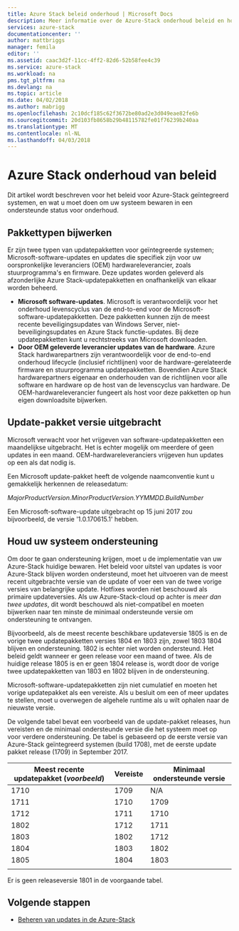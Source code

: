 ```yaml
---
title: Azure Stack beleid onderhoud | Microsoft Docs
description: Meer informatie over de Azure-Stack onderhoud beleid en hoe u een geïntegreerde systeem in een ondersteunde status.
services: azure-stack
documentationcenter: ''
author: mattbriggs
manager: femila
editor: ''
ms.assetid: caac3d2f-11cc-4ff2-82d6-52b58fee4c39
ms.service: azure-stack
ms.workload: na
pms.tgt_pltfrm: na
ms.devlang: na
ms.topic: article
ms.date: 04/02/2018
ms.author: mabrigg
ms.openlocfilehash: 2c10dcf185c62f3672be80ad2e3d049eae82fe6b
ms.sourcegitcommit: 20d103fb8658b29b48115782fe01f76239b240aa
ms.translationtype: MT
ms.contentlocale: nl-NL
ms.lasthandoff: 04/03/2018
---
```

# <a name="azure-stack-servicing-policy"></a>Azure Stack onderhoud van beleid
Dit artikel wordt beschreven voor het beleid voor Azure-Stack geïntegreerd systemen, en wat u moet doen om uw systeem bewaren in een ondersteunde status voor onderhoud. 

## <a name="update-package-types"></a>Pakkettypen bijwerken

Er zijn twee typen van updatepakketten voor geïntegreerde systemen; Microsoft-software-updates en updates die specifiek zijn voor uw oorspronkelijke leveranciers (OEM) hardwareleverancier, zoals stuurprogramma's en firmware. Deze updates worden geleverd als afzonderlijke Azure Stack-updatepakketten en onafhankelijk van elkaar worden beheerd.

- **Microsoft software-updates**. Microsoft is verantwoordelijk voor het onderhoud levenscyclus van de end-to-end voor de Microsoft-software-updatepakketten. Deze pakketten kunnen zijn de meest recente beveiligingsupdates van Windows Server, niet-beveiligingsupdates en Azure Stack functie-updates. Bij deze updatepakketten kunt u rechtstreeks van Microsoft downloaden.
- **Door OEM geleverde leverancier updates van de hardware**. Azure Stack hardwarepartners zijn verantwoordelijk voor de end-to-end onderhoud lifecycle (inclusief richtlijnen) voor de hardware-gerelateerde firmware en stuurprogramma updatepakketten. Bovendien Azure Stack hardwarepartners eigenaar en onderhouden van de richtlijnen voor alle software en hardware op de host van de levenscyclus van hardware. De OEM-hardwareleverancier fungeert als host voor deze pakketten op hun eigen downloadsite bijwerken.

## <a name="update-package-release-cadence"></a>Update-pakket versie uitgebracht

Microsoft verwacht voor het vrijgeven van software-updatepakketten een maandelijkse uitgebracht. Het is echter mogelijk om meerdere of geen updates in een maand. OEM-hardwareleveranciers vrijgeven hun updates op een als dat nodig is.

Een Microsoft update-pakket heeft de volgende naamconventie kunt u gemakkelijk herkennen de releasedatum:

*MajorProductVersion.MinorProductVersion.YYMMDD.BuildNumber*

Een Microsoft-software-update uitgebracht op 15 juni 2017 zou bijvoorbeeld, de versie '1.0.170615.1' hebben.

## <a name="keep-your-system-under-support"></a>Houd uw systeem ondersteuning
Om door te gaan ondersteuning krijgen, moet u de implementatie van uw Azure-Stack huidige bewaren. Het beleid voor uitstel van updates is voor Azure-Stack blijven worden ondersteund, moet het uitvoeren van de meest recent uitgebrachte versie van de update of voer een van de twee vorige versies van belangrijke update.  Hotfixes worden niet beschouwd als primaire updateversies.  Als uw Azure-Stack-cloud op achter is *meer dan twee updates*, dit wordt beschouwd als niet-compatibel en moeten bijwerken naar ten minste de minimaal ondersteunde versie om ondersteuning te ontvangen. 

Bijvoorbeeld, als de meest recente beschikbare updateversie 1805 is en de vorige twee updatepakketten versies 1804 en 1803 zijn, zowel 1803 1804 blijven en ondersteuning. 1802 is echter niet worden ondersteund. Het beleid geldt wanneer er geen release voor een maand of twee. Als de huidige release 1805 is en er geen 1804 release is, wordt door de vorige twee updatepakketten van 1803 en 1802 blijven in de ondersteuning.

Microsoft-software-updatepakketten zijn niet cumulatief en moeten het vorige updatepakket als een vereiste. Als u besluit om een of meer updates te stellen, moet u overwegen de algehele runtime als u wilt ophalen naar de nieuwste versie. 

De volgende tabel bevat een voorbeeld van de update-pakket releases, hun vereisten en de minimaal ondersteunde versie die het systeem moet op voor verdere ondersteuning. De tabel is gebaseerd op de eerste versie van Azure-Stack geïntegreerd systemen (build 1708), met de eerste update pakket release (1709) in September 2017. 

| Meest recente updatepakket (*voorbeeld*) | Vereiste | Minimaal ondersteunde versie |
| -- | -- | -- |
| 1710 | 1709 | N/A |
| 1711 | 1710 | 1709 |
| 1712 | 1711 | 1710 |
| 1802 | 1712 | 1711 |
| 1803 | 1802 | 1712 |
| 1804 | 1803 | 1802 |
| 1805 | 1804 | 1803 |
| | | 
Er is geen releaseversie 1801 in de voorgaande tabel.

## <a name="next-steps"></a>Volgende stappen

- [Beheren van updates in de Azure-Stack](azure-stack-updates.md)


